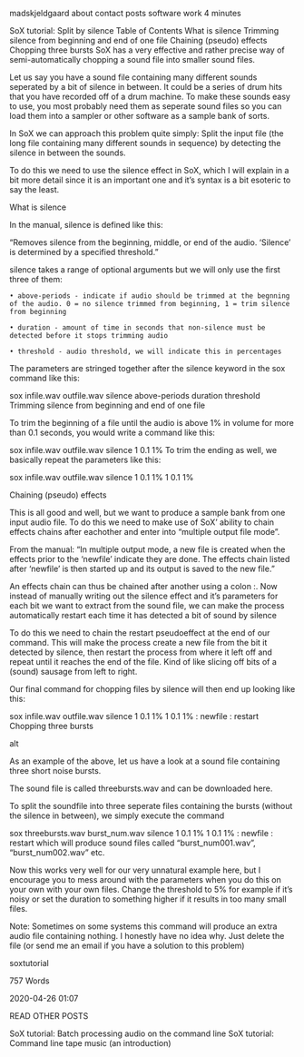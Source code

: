 >
madskjeldgaard
about
contact
posts
software
work
4 minutes

SoX tutorial: Split by silence
Table of Contents
What is silence
Trimming silence from beginning and end of one file
Chaining (pseudo) effects
Chopping three bursts
SoX has a very effective and rather precise way of semi-automatically chopping a sound file into smaller sound files.

Let us say you have a sound file containing many different sounds seperated by a bit of silence in between. It could be a series of drum hits that you have recorded off of a drum machine. To make these sounds easy to use, you most probably need them as seperate sound files so you can load them into a sampler or other software as a sample bank of sorts.

In SoX we can approach this problem quite simply: Split the input file (the long file containing many different sounds in sequence) by detecting the silence in between the sounds.

To do this we need to use the silence effect in SoX, which I will explain in a bit more detail since it is an important one and it’s syntax is a bit esoteric to say the least.

What is silence

In the manual, silence is defined like this:

“Removes silence from the beginning, middle, or end of the audio. ‘Silence’ is determined by a specified threshold.”

silence takes a range of optional arguments but we will only use the first three of them:

	• above-periods - indicate if audio should be trimmed at the begnning of the audio. 0 = no silence trimmed from beginning, 1 = trim silence from beginning

	• duration - amount of time in seconds that non-silence must be detected before it stops trimming audio

	• threshold - audio threshold, we will indicate this in percentages

The parameters are stringed together after the silence keyword in the sox command like this:

sox infile.wav outfile.wav silence above-periods duration threshold
Trimming silence from beginning and end of one file

To trim the beginning of a file until the audio is above 1% in volume for more than 0.1 seconds, you would write a command like this:

sox infile.wav outfile.wav silence 1 0.1 1%
To trim the ending as well, we basically repeat the parameters like this:

sox infile.wav outfile.wav silence 1 0.1 1% 1 0.1 1%

Chaining (pseudo) effects

This is all good and well, but we want to produce a sample bank from one input audio file. To do this we need to make use of SoX’ ability to chain effects chains after eachother and enter into “multiple output file mode”.

From the manual: “In multiple output mode, a new file is created when the effects prior to the ‘newfile’ indicate they are done. The effects chain listed after ‘newfile’ is then started up and its output is saved to the new file.”

An effects chain can thus be chained after another using a colon :. Now instead of manually writing out the silence effect and it’s parameters for each bit we want to extract from the sound file, we can make the process automatically restart each time it has detected a bit of sound by silence

To do this we need to chain the restart pseudoeffect at the end of our command. This will make the process create a new file from the bit it detected by silence, then restart the process from where it left off and repeat until it reaches the end of the file. Kind of like slicing off bits of a (sound) sausage from left to right.

Our final command for chopping files by silence will then end up looking like this:

sox infile.wav outfile.wav silence 1 0.1 1% 1 0.1 1% : newfile : restart
Chopping three bursts

alt

As an example of the above, let us have a look at a sound file containing three short noise bursts.

The sound file is called threebursts.wav and can be downloaded here.

To split the soundfile into three seperate files containing the bursts (without the silence in between), we simply execute the command

sox threebursts.wav burst_num.wav silence 1 0.1 1% 1 0.1 1% : newfile : restart
which will produce sound files called “burst_num001.wav”, “burst_num002.wav” etc.

Now this works very well for our very unnatural example here, but I encourage you to mess around with the parameters when you do this on your own with your own files. Change the threshold to 5% for example if it’s noisy or set the duration to something higher if it results in too many small files.

Note: Sometimes on some systems this command will produce an extra audio file containing nothing. I honestly have no idea why. Just delete the file (or send me an email if you have a solution to this problem)

soxtutorial

757 Words

2020-04-26 01:07

READ OTHER POSTS

SoX tutorial: Batch processing audio on the command line
SoX tutorial: Command line tape music (an introduction)
